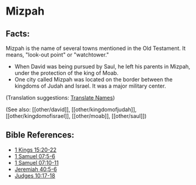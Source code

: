 # Mizpah #

## Facts: ##

Mizpah is the name of several towns mentioned in the Old Testament. It means, "look-out point" or "watchtower."

* When David was being pursued by Saul, he left his parents in Mizpah, under the protection of the king of Moab.
* One city called Mizpah was located on the border between the kingdoms of Judah and Israel. It was a major military center.

(Translation suggestions: [Translate Names](en/ta-vol1/translate/man/translate-names))

(See also: [[other/david]], [[other/kingdomofjudah]], [[other/kingdomofisrael]], [[other/moab]], [[other/saul]])

## Bible References: ##

* [1 Kings 15:20-22](en/tn/1ki/help/15/20)
* [1 Samuel 07:5-6](en/tn/1sa/help/07/05)
* [1 Samuel 07:10-11](en/tn/1sa/help/07/10)
* [Jeremiah 40:5-6](en/tn/jer/help/40/05)
* [Judges 10:17-18](en/tn/jdg/help/10/17)